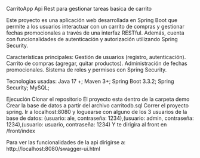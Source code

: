 CarritoApp
Api Rest para gestionar tareas basica de carrito

Este proyecto es una aplicación web desarrollada en Spring Boot que permite a los usuarios interactuar con un carrito de compras y gestionar fechas promocionales a través de una interfaz RESTful. Además, cuenta con funcionalidades de autenticación y autorización utilizando Spring Security.

Características principales:
Gestión de usuarios (registro, autenticación).
Carrito de compras (agregar, quitar productos).
Administración de fechas promocionales.
Sistema de roles y permisos con Spring Security.

Tecnologias usadas:
Java 17 +; Maven 3+; Spring Boot 3.3.2; Spring Security; MySQL; 

Ejecución
Clonar el repositorio
El proyecto esta dentro de la carpeta demo
Crear la base de datos a partir del archivo carritodb.sql
Correr el proyecto spring. Ir a localhost:8080 y loguearse con alguno de los 3 usuarios de la base de datos: (usuario: ale, contraseña: 1234),(usuario: admin, contraseña: 1234),(usuario: usuario, contraseña: 1234)
Y te dirigira al front en /front/index

Para ver las funcionalidades de la api dirigirse a: http://localhost:8080/swagger-ui.html
